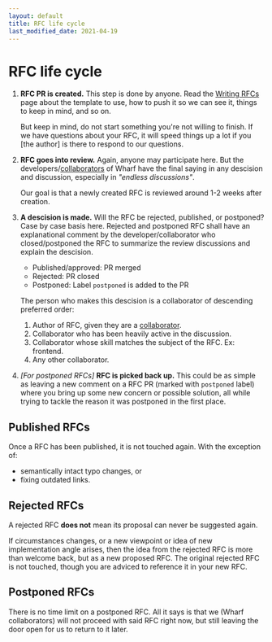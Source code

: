 ```yaml
---
layout: default
title: RFC life cycle
last_modified_date: 2021-04-19
---
```


# RFC life cycle

1. **RFC PR is created.** This step is done by anyone. Read the [Writing RFCs](./writing-rfcs.md)
   page about the template to use, how to push it so we can see it, things to
   keep in mind, and so on.

   But keep in mind, do not start something you're not willing to finish. If we
   have questions about your RFC, it will speed things up a lot if you
   [the author] is there to respond to our questions.

2. **RFC goes into review.** Again, anyone may participate here. But the
   developers/[collaborators](https://docs.github.com/en/github/getting-started-with-github/github-glossary#collaborator)
   of Wharf have the final saying in any descision and discussion, especially
   in *"endless discussions"*.

   Our goal is that a newly created RFC is reviewed around 1-2 weeks after
   creation.

3. **A descision is made.** Will the RFC be rejected, published, or postponed?
   Case by case basis here. Rejected and postponed RFC shall have an
   explanational comment by the developer/collaborator who closed/postponed the
   RFC to summarize the review discussions and explain the descision.

   - Published/approved: PR merged
   - Rejected: PR closed
   - Postponed: Label `postponed` is added to the PR

   The person who makes this descision is a collaborator of descending
   preferred order:

   1. Author of RFC, given they are a [collaborator](https://docs.github.com/en/github/getting-started-with-github/github-glossary#collaborator).
   2. Collaborator who has been heavily active in the discussion.
   3. Collaborator whose skill matches the subject of the RFC. Ex: frontend.
   4. Any other collaborator.

4. *[For postponed RFCs]* **RFC is picked back up.** This could be as simple as
   leaving a new comment on a RFC PR (marked with `postponed` label) where you
   bring up some new concern or possible solution, all while trying to tackle
   the reason it was postponed in the first place.

## Published RFCs

Once a RFC has been published, it is not touched again. With the exception of:

- semantically intact typo changes, or
- fixing outdated links.

## Rejected RFCs

A rejected RFC **does not** mean its proposal can never be suggested again.

If circumstances changes, or a new viewpoint or idea of new implementation
angle arises, then the idea from the rejected RFC is more than welcome back,
but as a new proposed RFC. The original rejected RFC is not touched, though
you are adviced to reference it in your new RFC.

## Postponed RFCs

There is no time limit on a postponed RFC. All it says is that we
(Wharf collaborators) will not proceed with said RFC right now, but still
leaving the door open for us to return to it later.
